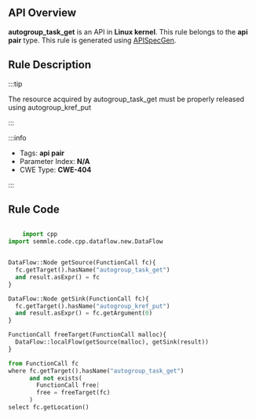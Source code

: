 ---
---


## API Overview
**autogroup_task_get** is an API in **Linux kernel**. This rule belongs to the **api pair** type. This rule is generated using [APISpecGen](../../tools/APISpecGen).
## Rule Description

:::tip

The resource acquired by autogroup_task_get must be properly released using autogroup_kref_put

:::

:::info

- Tags: **api pair**
- Parameter Index: **N/A**
- CWE Type: **CWE-404**

:::

## Rule Code
```python

    import cpp
import semmle.code.cpp.dataflow.new.DataFlow


DataFlow::Node getSource(FunctionCall fc){
  fc.getTarget().hasName("autogroup_task_get")
  and result.asExpr() = fc
}

DataFlow::Node getSink(FunctionCall fc){
  fc.getTarget().hasName("autogroup_kref_put")
  and result.asExpr() = fc.getArgument(0)
}

FunctionCall freeTarget(FunctionCall malloc){
  DataFlow::localFlow(getSource(malloc), getSink(result))
}

from FunctionCall fc
where fc.getTarget().hasName("autogroup_task_get")
      and not exists(
        FunctionCall free| 
        free = freeTarget(fc)
      )
select fc.getLocation()

    
```